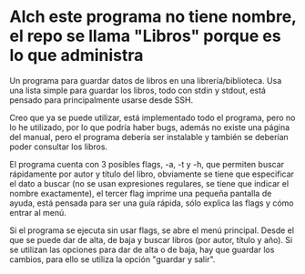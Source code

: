 # Alch este programa no tiene nombre, el repo se llama "Libros" porque es lo que administra
Un programa para guardar datos de libros en una librería/biblioteca. Usa una lista simple para guardar los libros, todo con stdin y stdout, está pensado para principalmente usarse desde SSH.

Creo que ya se puede utilizar, está implementado todo el programa, pero no lo he utilizado, por lo que podría haber bugs, además no existe una página del manual, pero el programa debería ser instalable y también se deberían poder consultar los libros.

El programa cuenta con 3 posibles flags, -a, -t y -h, que permiten buscar rápidamente por autor y título del libro, obviamente se tiene que especificar el dato a buscar (no se usan expresiones regulares, se tiene que indicar el nombre exactamente), el tercer flag imprime una pequeña pantalla de ayuda, está pensada para ser una guía rápida, sólo explica las flags y cómo entrar al menú.

Si el programa se ejecuta sin usar flags, se abre el menú principal. Desde el que se puede dar de alta, de baja y buscar libros (por autor, título y año). Si se utilizan las opciones para dar de alta o de baja, hay que guardar los cambios, para ello se utiliza la opción "guardar y salir".
